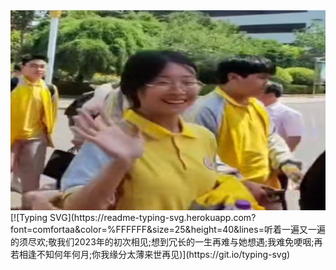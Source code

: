 <img   src="https://github.com/nacglalevin/Eternal-Love/blob/main/Beloved.jpg" alt="Beloved" width="520" height="320"/> 
[![Typing SVG](https://readme-typing-svg.herokuapp.com?font=comfortaa&color=%FFFFFF&size=25&height=40&lines=听着一遍又一遍的须尽欢;敬我们2023年的初次相见;想到冗长的一生再难与她想遇;我难免哽咽;再若相逢不知何年何月;你我缘分太薄来世再见)](https://git.io/typing-svg)
 